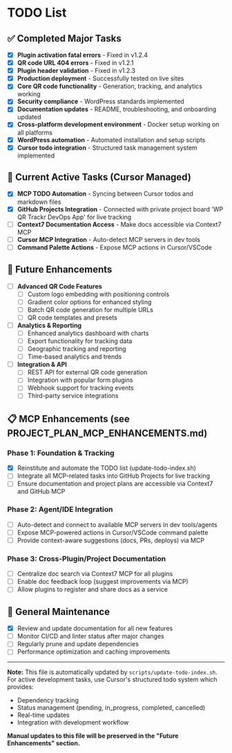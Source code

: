 # TODO List

## ✅ Completed Major Tasks
- [x] **Plugin activation fatal errors** - Fixed in v1.2.4
- [x] **QR code URL 404 errors** - Fixed in v1.2.1
- [x] **Plugin header validation** - Fixed in v1.2.3
- [x] **Production deployment** - Successfully tested on live sites
- [x] **Core QR code functionality** - Generation, tracking, and analytics working
- [x] **Security compliance** - WordPress standards implemented
- [x] **Documentation updates** - README, troubleshooting, and onboarding updated
- [x] **Cross-platform development environment** - Docker setup working on all platforms
- [x] **WordPress automation** - Automated installation and setup scripts
- [x] **Cursor todo integration** - Structured task management system implemented

## 🚀 Current Active Tasks (Cursor Managed)
- [x] **MCP TODO Automation** - Syncing between Cursor todos and markdown files
- [x] **GitHub Projects Integration** - Connected with private project board 'WP QR Trackr DevOps App' for live tracking
- [ ] **Context7 Documentation Access** - Make docs accessible via Context7 MCP
- [ ] **Cursor MCP Integration** - Auto-detect MCP servers in dev tools
- [ ] **Command Palette Actions** - Expose MCP actions in Cursor/VSCode

## 🔮 Future Enhancements
- [ ] **Advanced QR Code Features**
  - [ ] Custom logo embedding with positioning controls
  - [ ] Gradient color options for enhanced styling
  - [ ] Batch QR code generation for multiple URLs
  - [ ] QR code templates and presets

- [ ] **Analytics & Reporting**
  - [ ] Enhanced analytics dashboard with charts
  - [ ] Export functionality for tracking data
  - [ ] Geographic tracking and reporting
  - [ ] Time-based analytics and trends

- [ ] **Integration & API**
  - [ ] REST API for external QR code generation
  - [ ] Integration with popular form plugins
  - [ ] Webhook support for tracking events
  - [ ] Third-party service integrations

## 📋 MCP Enhancements (see PROJECT_PLAN_MCP_ENHANCEMENTS.md)

### Phase 1: Foundation & Tracking
- [x] Reinstitute and automate the TODO list (update-todo-index.sh)
- [ ] Integrate all MCP-related tasks into GitHub Projects for live tracking
- [ ] Ensure documentation and project plans are accessible via Context7 and GitHub MCP

### Phase 2: Agent/IDE Integration
- [ ] Auto-detect and connect to available MCP servers in dev tools/agents
- [ ] Expose MCP-powered actions in Cursor/VSCode command palette
- [ ] Provide context-aware suggestions (docs, PRs, deploys) via MCP

### Phase 3: Cross-Plugin/Project Documentation
- [ ] Centralize doc search via Context7 MCP for all plugins
- [ ] Enable doc feedback loop (suggest improvements via MCP)
- [ ] Allow plugins to register and share docs as a service

## 🔧 General Maintenance
- [x] Review and update documentation for all new features
- [ ] Monitor CI/CD and linter status after major changes
- [ ] Regularly prune and update dependencies
- [ ] Performance optimization and caching improvements

---

**Note:** This file is automatically updated by `scripts/update-todo-index.sh`. 
For active development tasks, use Cursor's structured todo system which provides:
- Dependency tracking
- Status management (pending, in_progress, completed, cancelled)
- Real-time updates
- Integration with development workflow

**Manual updates to this file will be preserved in the "Future Enhancements" section.**
